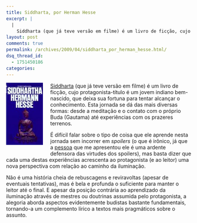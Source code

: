 ```yaml
---
title: Siddharta, por Herman Hesse
excerpt: |
  |
    Siddharta (que já teve versão em filme) é um livro de ficção, cujo protagonista-título é um jovem indiano bem-nascido, que deixa sua fortuna para tentar alcançar o conhecimento. Esta jornada se dá das mais diversas formas: desde a meditação e...
layout: post
comments: true
permalink: /archives/2009/04/siddharta_por_herman_hesse.html/
dsq_thread_id:
  - 1751450186
categories:
---
```

<span class="mt-enclosure mt-enclosure-image"><img alt="siddharta.jpg" src="/archives/img/mt/2009/04/03/siddharta.jpg" width="100" height="169" class="mt-image-left" style="float: left; margin: 0 20px 20px 0;" /></span>[Siddharta][1] (que já teve versão em filme) é um livro de ficção, cujo protagonista-título é um jovem indiano bem-nascido, que deixa sua fortuna para tentar alcançar o conhecimento. Esta jornada se dá das mais diversas formas: desde a meditação e o contato com o próprio Buda (Gautama) até experiências com os prazeres terrenos.

É difícil falar sobre o tipo de coisa que ele aprende nesta jornada sem incorrer em *spoilers* (o que é irônico, já que a [pessoa][2] que me apresentou ele é uma ardente defensora das virtudes dos spoilers), mas basta dizer que cada uma destas experiências acrescenta ao protagonista (e ao leitor) uma nova perspectiva com relação ao caminho da iluminação.

Não é uma história cheia de rebuscagens e reviravoltas (apesar de eventuais tentativas), mas é bela e profunda o suficiente para manter o leitor até o final. E apesar da posição contrária ao aprendizado da iluminação através de mestres ou doutrinas assumida pelo protagonista, a alegoria aborda aspectos evidentemente budistas bastante fundamentais, tornando-a um complemento lírico a textos mais pragmáticos sobre o assunto.

 [1]: http://en.wikipedia.org/wiki/Siddhartha_(novel)
 [2]: http://www.orkut.com/Main#Profile.aspx?origin=is&#038;uid=12150900294572112706
